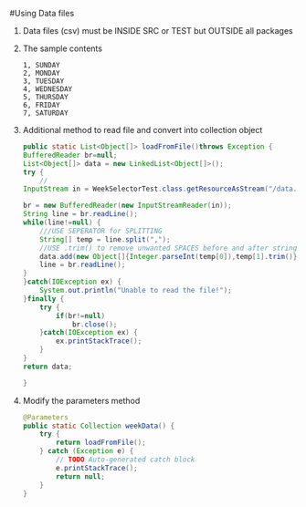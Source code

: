 #Using Data files

1. Data files (csv) must be INSIDE SRC or TEST but OUTSIDE all packages
2. The sample contents

    ```csv
    1, SUNDAY
    2, MONDAY
    3, TUESDAY
    4, WEDNESDAY
    5, THURSDAY
    6, FRIDAY
    7, SATURDAY
    ```

3.  Additional method to read file and convert into collection object

    ```java
   	public static List<Object[]> loadFromFile()throws Exception {
    BufferedReader br=null;
    List<Object[]> data = new LinkedList<Object[]>();
    try {
        //
    InputStream in = WeekSelectorTest.class.getResourceAsStream("/data.csv");
    
    br = new BufferedReader(new InputStreamReader(in));
    String line = br.readLine();
    while(line!=null) {
        ///USE SEPERATOR for SPLITTING
        String[] temp = line.split(",");
        //USE .trim() to remove unwanted SPACES before and after string value
        data.add(new Object[]{Integer.parseInt(temp[0]),temp[1].trim()});
        line = br.readLine();
    }
    }catch(IOException ex) {
        System.out.println("Unable to read the file!");
    }finally {
        try {
            if(br!=null)
                br.close();
        }catch(IOException ex) {
            ex.printStackTrace();
        }
    }
    return data;
    
	}

    ```
4.  Modify the parameters method

    ```java
    @Parameters
	public static Collection weekData() {
		try {
			return loadFromFile();
		} catch (Exception e) {
			// TODO Auto-generated catch block
			e.printStackTrace();
			return null;
		}	
	}
    ```